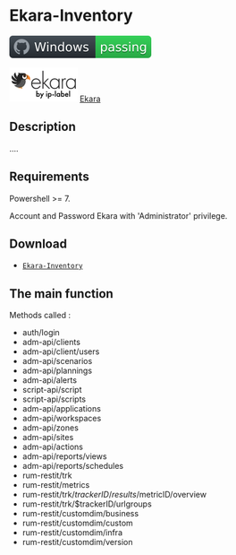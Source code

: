 # Ekara-Inventory

![Windows](screenshot/badge.svg)

![win](screenshot/cropped-ekara_by_ip-label_full_2.webp)  [Ekara](https://ekara.ip-label.net)

## Description

....

## Requirements

Powershell >= 7.

Account and Password Ekara with 'Administrator' privilege.

## Download

[github-download]: (https://github.com/MrGuyTwo/Ekara-Inventory/releases)
 - [`Ekara-Inventory`][github-download]

## The main function
Methods called : 

- auth/login
- adm-api/clients
- adm-api/client/users
- adm-api/scenarios
- adm-api/plannings
- adm-api/alerts
- script-api/script
- script-api/scripts
- adm-api/applications
- adm-api/workspaces
- adm-api/zones
- adm-api/sites
- adm-api/actions
- adm-api/reports/views
- adm-api/reports/schedules
- rum-restit/trk
- rum-restit/metrics
- rum-restit/trk/$trackerID/results/$metricID/overview
- rum-restit/trk/$trackerID/urlgroups
- rum-restit/customdim/business
- rum-restit/customdim/custom
- rum-restit/customdim/infra
- rum-restit/customdim/version

 
